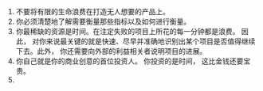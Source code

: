 1. 不要将有限的生命浪费在打造无人想要的产品上。
2. 你必须清楚地了解需要衡量那些指标以及如何进行衡量。 
3. 你最稀缺的资源是时间。在注定失败的项目上所花的每一分钟都是浪费。 因此， 对你来说最关键的就是快速、尽早并准确地识别出某个项目是否值得继续下去。此外， 你还需要向外部的利益相关者说明项目的进展。
4. 你自己就是你的商业创意的首位投资人。 你投资的是时间， 这比金钱还要宝贵。
5. 



